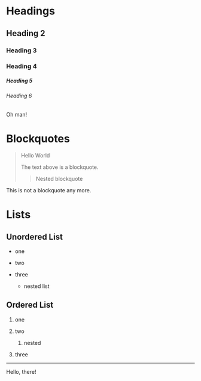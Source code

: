 # Headings

## Heading 2

### Heading 3

### Heading 4

##### Heading 5

###### Heading 6

Oh man!

# Blockquotes

> Hello World
>
> The text above is a blockquote.
>
> > Nested blockquote

This is not a blockquote any more.

# Lists

## Unordered List

* one

* two 

* three

  * nested list

## Ordered List

1. one

2. two

   1. nested

3. three

---

Hello, there!